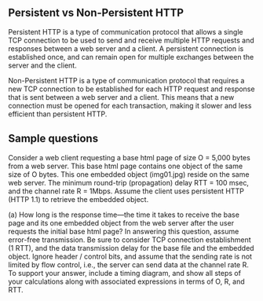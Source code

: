 ## Persistent vs Non-Persistent HTTP

Persistent HTTP is a type of communication protocol that allows a single TCP connection to be used to send and receive multiple HTTP requests and responses between a web server and a client. A persistent connection is established once, and can remain open for multiple exchanges between the server and the client.

Non-Persistent HTTP is a type of communication protocol that requires a new TCP connection to be established for each HTTP request and response that is sent between a web server and a client. This means that a new connection must be opened for each transaction, making it slower and less efficient than persistent HTTP.

## Sample questions

Consider a web client requesting a base html page of size O = 5,000 bytes from a web server. This base html page contains one object of the same size of O bytes. This one embedded object (img01.jpg) reside on the same web server. The minimum round-trip (propagation) delay RTT = 100 msec, and the channel rate R = 1Mbps. Assume the client uses persistent HTTP (HTTP 1.1) to retrieve the embedded object. 

(a) How long is the response time—the time it takes to receive the base page and its one embedded object from the web server after the user requests the initial base html page? In answering this question, assume error-free transmission. Be sure to consider TCP connection establishment (1 RTT), and the data transmission delay for the base file and the embedded object. Ignore header / control bits, and assume that the sending rate is not limited by flow control, i.e., the server can send data at the channel rate R. To support your answer, include a timing diagram, and show all steps of your calculations along with associated expressions in terms of O, R, and RTT.